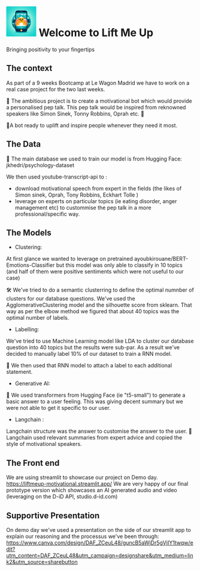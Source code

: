 # <img src="https://github.com/Tiphaineoz/Lift_Me_Up/blob/master/images/Logo_Lift_Me_Up.jpg" width="80"> Welcome to Lift Me Up

Bringing positivity to your fingertips

## The context

As part of a 9 weeks Bootcamp at Le Wagon Madrid we have to work on a real case project for the two last weeks. 

🤖 The ambitious project is to create a motivational bot which would provide a personalised pep talk. This pep talk would be inspired from reknowned speakers like Simon Sinek, Tonny Robbins, Oprah etc. 🎉

🌟A bot ready to uplift and inspire people whenever they need it most.

## The Data

🧮 The main database we used to train our model is from Hugging Face: jkhedri/psychology-dataset

We then used youtube-transcript-api to :
- download motivational speech from expert in the fields (the likes of Simon sinek, Oprah, Tony Robbins, Eckhart Tolle )
- leverage on experts on particular topics (ie eating disorder, anger management etc) to custommise the pep talk in a more professional/specific way. 

## The Models

-  Clustering:

At first glance we wanted to leverage on pretrained ayoubkirouane/BERT-Emotions-Classifier but this model was only able to classify in 10 topics (and half of them were positive sentiments which were not useful to our case)

🛠 We've tried to do a semantic clusterring to define the optimal numnber of clusters for our database questions. We've used the AgglomerativeClustering model and the silhouette score from sklearn. That way as per the elbow method we figured that about 40 topics was the optimal number of labels. 

- Labelling:

We've tried to use Machine Learning model like LDA to cluster our database question into 40 topics but the results were sub-par. 
As a result we've decided to manually label 10% of our dataset to train a RNN model.

🧠 We then used that RNN model to attach a label to each additional statement.

- Generative AI:

💬 We used transformers from Hugging Face (ie "t5-small") to generate a basic answer to a user feeling. This was giving decent summary but we were not able to get it specific to our user.

- Langchain :

Langchain structure was the answer to customise the answer to the user. 
💬Langchain used relevant summaries from expert advice and copied the style of motivational speakers. 

## The Front end 

We are using streamlit to showcase our project on Demo day. https://liftmeup-motivational.streamlit.app/
We are very happy of our final prototype version which showcases an AI generated audio and video (leveraging on the D-iD API, studio.d-id.com)


## Supportive Presentation

On demo day we've used a presentation on the side of our streamlit app to explain our reasoning and the processus we've been through: https://www.canva.com/design/DAF_ZCeuL48/guncB5aWjDr5gVjIY1twqw/edit?utm_content=DAF_ZCeuL48&utm_campaign=designshare&utm_medium=link2&utm_source=sharebutton

